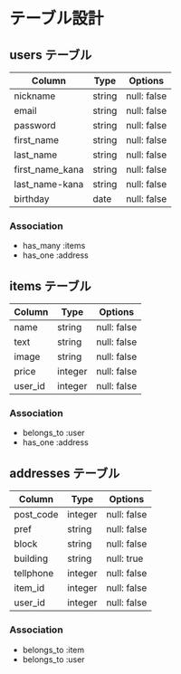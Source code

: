 # テーブル設計

## users テーブル

| Column          | Type    | Options     |
| --------------- | ------  | ----------- |
| nickname        | string  | null: false |
| email           | string  | null: false |
| password        | string  | null: false |
| first_name      | string  | null: false |
| last_name       | string  | null: false |
| first_name_kana | string  | null: false |
| last_name-kana  | string  | null: false |
| birthday        | date    | null: false |

### Association

- has_many :items
- has_one :address

## items テーブル

| Column  | Type       | Options     |
| ------  | ---------- | ----------- |
| name    | string     | null: false |
| text    | string     | null: false |
| image   | string     | null: false |
| price   | integer    | null: false |
| user_id | integer    | null: false |

### Association

- belongs_to :user
- has_one :address

## addresses テーブル

| Column     | Type       | Options     |
| ---------- | ---------- | ----------- |
| post_code  | integer    | null: false |
| pref       | string     | null: false |
| block      | string     | null: false |
| building   | string     | null: true  |
| tellphone  | integer    | null: false |
| item_id    | integer    | null: false |
| user_id    | integer    | null: false |

### Association

- belongs_to :item
- belongs_to :user

